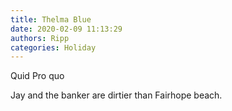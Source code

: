 ```yaml
---
title: Thelma Blue
date: 2020-02-09 11:13:29
authors: Ripp
categories: Holiday
---
```


 Quid
Pro quo

Jay and the banker are dirtier than Fairhope beach.